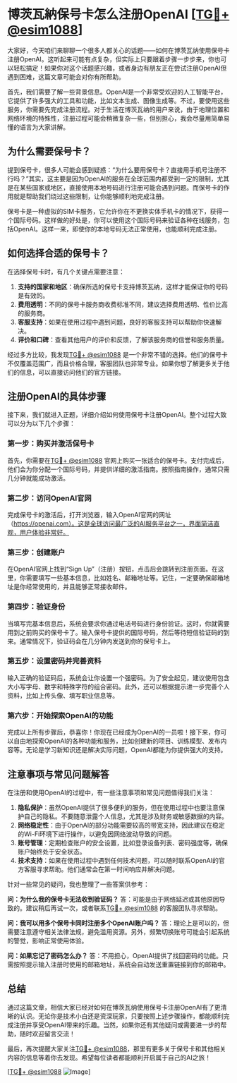 # 博茨瓦納保号卡怎么注册OpenAI [[TG💪+ @esim1088](https://t.me/s/esim1088)]

大家好，今天咱们来聊聊一个很多人都关心的话题——如何在博茨瓦纳使用保号卡注册OpenAI。这听起来可能有点复杂，但实际上只要跟着步骤一步步来，你也可以轻松搞定！如果你对这个话题感兴趣，或者身边有朋友正在尝试注册OpenAI但遇到困难，这篇文章可能会对你有所帮助。

首先，我们需要了解一些背景信息。OpenAI是一个非常受欢迎的人工智能平台，它提供了许多强大的工具和功能，比如文本生成、图像生成等。不过，要使用这些服务，你需要先完成注册流程。对于生活在博茨瓦纳的用户来说，由于地理位置和网络环境的特殊性，注册过程可能会稍微复杂一些，但别担心，我会尽量用简单易懂的语言为大家讲解。

## 为什么需要保号卡？

提到保号卡，很多人可能会感到疑惑：“为什么要用保号卡？直接用手机号注册不行吗？”其实，这主要是因为OpenAI的服务在全球范围内都受到一定的限制，尤其是在某些国家或地区，直接使用本地号码进行注册可能会遇到问题。而保号卡的作用就是帮助我们绕过这些限制，让你能够顺利地完成注册。

保号卡是一种虚拟的SIM卡服务，它允许你在不更换实体手机卡的情况下，获得一个国际号码。这样做的好处是，你可以使用这个国际号码来验证各种在线服务，包括OpenAI。这样一来，即使你的本地号码无法正常使用，也能顺利完成注册。

## 如何选择合适的保号卡？

在选择保号卡时，有几个关键点需要注意：

1. **支持的国家和地区**：确保所选的保号卡支持博茨瓦纳，这样才能保证你的号码是有效的。
2. **费用透明**：不同的保号卡服务商收费标准不同，建议选择费用透明、性价比高的服务商。
3. **客服支持**：如果在使用过程中遇到问题，良好的客服支持可以帮助你快速解决。
4. **评价和口碑**：查看其他用户的评价和反馈，了解该服务商的信誉和服务质量。

经过多方比较，我发现[TG💪+ @esim1088](https://t.me/s/esim1088) 是一个非常不错的选择。他们的保号卡不仅覆盖范围广，而且价格合理，客服团队也非常专业。如果你想了解更多关于他们的信息，可以直接访问他们的官方链接。

## 注册OpenAI的具体步骤

接下来，我们就进入正题，详细介绍如何使用保号卡注册OpenAI。整个过程大致可以分为以下几个步骤：

### 第一步：购买并激活保号卡

首先，你需要在[TG💪+ @esim1088](https://t.me/s/esim1088) 官网上购买一张适合的保号卡。支付完成后，他们会为你分配一个国际号码，并提供详细的激活指南。按照指南操作，通常只需几分钟就能成功激活。

### 第二步：访问OpenAI官网

完成保号卡的激活后，打开浏览器，输入OpenAI官网的网址（https://openai.com）。这是全球访问最广泛的AI服务平台之一，界面简洁直观，用户体验非常好。

### 第三步：创建账户

在OpenAI官网上找到“Sign Up”（注册）按钮，点击后会跳转到注册页面。在这里，你需要填写一些基本信息，比如姓名、邮箱地址等。记住，一定要确保邮箱地址是你经常使用的，并且能够正常接收邮件。

### 第四步：验证身份

当填写完基本信息后，系统会要求你通过电话号码进行身份验证。这时，你就需要用到之前购买的保号卡了。输入保号卡提供的国际号码，然后等待短信验证码的到来。通常情况下，验证码会在几分钟内发送到你的保号卡上。

### 第五步：设置密码并完善资料

输入正确的验证码后，系统会让你设置一个强密码。为了安全起见，建议使用包含大小写字母、数字和特殊字符的组合密码。此外，还可以根据提示进一步完善个人资料，比如上传头像、填写职业信息等。

### 第六步：开始探索OpenAI的功能

完成以上所有步骤后，恭喜你！你现在已经成为OpenAI的一员啦！接下来，你可以自由地探索OpenAI的各种功能和服务，比如创建新的项目、训练模型、发布内容等。无论是学习新知识还是解决实际问题，OpenAI都能为你提供强大的支持。

## 注意事项与常见问题解答

在注册和使用OpenAI的过程中，有一些注意事项和常见问题值得我们关注：

1. **隐私保护**：虽然OpenAI提供了很多便利的服务，但在使用过程中也要注意保护自己的隐私。不要随意泄露个人信息，尤其是涉及财务或敏感数据的内容。
2. **网络稳定性**：由于OpenAI的部分功能需要较高的带宽支持，因此建议在稳定的Wi-Fi环境下进行操作，以避免因网络波动导致的问题。
3. **账号管理**：定期检查账户的安全设置，比如登录设备列表、密码强度等，确保账户始终处于安全状态。
4. **技术支持**：如果在使用过程中遇到任何技术问题，可以随时联系OpenAI的官方客服寻求帮助。他们通常会在第一时间响应并解决问题。

针对一些常见的疑问，我也整理了一些答案供参考：

**问：为什么我的保号卡无法收到验证码？**
答：可能是由于网络延迟或其他原因导致的。建议稍后再试一次，或者联系[TG💪+ @esim1088](https://t.me/s/esim1088) 的客服团队寻求帮助。

**问：我可以用多个保号卡同时注册多个OpenAI账户吗？**
答：理论上是可以的，但需要注意遵守相关法律法规，避免滥用资源。另外，频繁切换账号可能会引起系统的警觉，影响正常使用体验。

**问：如果忘记了密码怎么办？**
答：不用担心，OpenAI提供了找回密码的功能。只需按照提示输入注册时使用的邮箱地址，系统会自动发送重置链接到你的邮箱中。

## 总结

通过这篇文章，相信大家已经对如何在博茨瓦纳使用保号卡注册OpenAI有了更清晰的认识。无论你是技术小白还是资深玩家，只要按照上述步骤操作，都能顺利完成注册并享受OpenAI带来的乐趣。当然，如果你还有其他疑问或需要进一步的帮助，随时欢迎留言交流！

最后，再次提醒大家关注[TG💪+ @esim1088](https://t.me/s/esim1088)，那里有更多关于保号卡和其他相关内容的信息等着你去发现。希望每位读者都能顺利开启属于自己的AI之旅！

[[TG💪+ @esim1088](https://t.me/s/esim1088) ![Image](https://i.postimg.cc/4NQfJmqS/Snipaste-2025-05-13-00-14-12.png)]